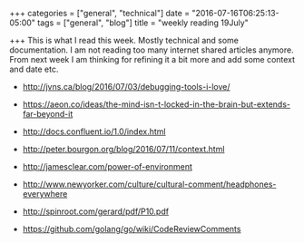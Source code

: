 +++
categories = ["general", "technical"]
date = "2016-07-16T06:25:13-05:00"
tags = ["general", "blog"]
title = "weekly reading 19July"

+++
This is what I read this week. Mostly technical and some documentation. I am not reading too many internet shared articles anymore. From next week I am thinking for refining it a bit more and add some context and date etc.

* http://jvns.ca/blog/2016/07/03/debugging-tools-i-love/

* https://aeon.co/ideas/the-mind-isn-t-locked-in-the-brain-but-extends-far-beyond-it

* http://docs.confluent.io/1.0/index.html

* http://peter.bourgon.org/blog/2016/07/11/context.html

* http://jamesclear.com/power-of-environment

* http://www.newyorker.com/culture/cultural-comment/headphones-everywhere

* http://spinroot.com/gerard/pdf/P10.pdf

* https://github.com/golang/go/wiki/CodeReviewComments
